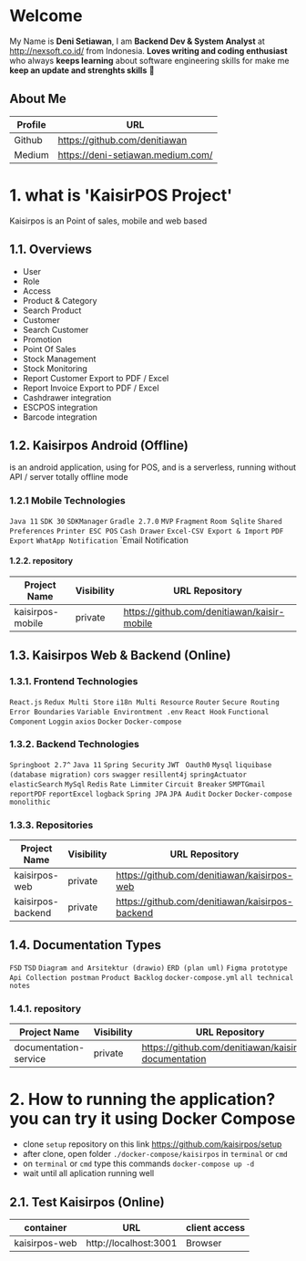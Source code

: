 # Welcome 

My Name is **Deni Setiawan**, I am **Backend Dev & System Analyst** at http://nexsoft.co.id/ from Indonesia.
**Loves writing and coding enthusiast** who always **keeps learning** about software engineering skills for make me **keep an update and strenghts skills** 🚀


## About Me
| Profile     | URL                                                          | 
|------------------|--------------|
| Github | https://github.com/denitiawan |
| Medium | https://deni-setiawan.medium.com/ |

# 1. what is 'KaisirPOS Project'
Kaisirpos is an Point of sales, mobile and web based

## 1.1. Overviews
- User
- Role
- Access
- Product & Category
- Search Product
- Customer 
- Search Customer
- Promotion
- Point Of Sales
- Stock Management
- Stock Monitoring
- Report Customer Export to PDF / Excel
- Report Invoice Export to PDF / Excel
- Cashdrawer integration
- ESCPOS integration
- Barcode integration


## 1.2. Kaisirpos Android (Offline)
is an android application, using for POS, and is a serverless, running without API / server totally offline mode

### 1.2.1 Mobile Technologies
`Java 11`
`SDK 30`
`SDKManager`
`Gradle 2.7.0`
`MVP`
`Fragment`
`Room Sqlite`
`Shared Preferences`
`Printer ESC POS`
`Cash Drawer`
`Excel-CSV Export & Import`
`PDF Export`
`WhatApp Notification`
`Email Notification   



#### 1.2.2. repository
| Project Name     | Visibility  | URL Repository                                                          | 
|------------------|--------------|-------------------------------------------------------------------------|
| kaisirpos-mobile | private| https://github.com/denitiawan/kaisir-mobile                                      |



## 1.3. Kaisirpos Web & Backend (Online)

### 1.3.1. Frontend Technologies
`React.js`
`Redux Multi Store`
`i18n Multi Resource`
`Router`
`Secure Routing`
`Error Boundaries`
`Variable Environtment .env`
`React Hook`
`Functional Component`
`Loggin`
`axios`
`Docker`
`Docker-compose`


### 1.3.2. Backend Technologies
`Springboot 2.7^`
`Java 11`
`Spring Security`
`JWT `
`Oauth0`
`Mysql`
`liquibase (database migration)`
`cors`
`swagger`
`resillent4j`
`springActuator`
`elasticSearch`
`MySql`
`Redis`
`Rate Limmiter`
`Circuit Breaker`
`SMPTGmail`
`reportPDF`
`reportExcel`
`logback`
`Spring JPA`
`JPA Audit`
`Docker`
`Docker-compose`
`monolithic`


### 1.3.3. Repositories
| Project Name     | Visibility  | URL Repository                                                          | 
|------------------|--------------|-------------------------------------------------------------|
| kaisirpos-web | private | https://github.com/denitiawan/kaisirpos-web  |
| kaisirpos-backend | private  | https://github.com/denitiawan/kaisirpos-backend                |



## 1.4. Documentation Types
`FSD`
`TSD`
`Diagram and Arsitektur (drawio)`
`ERD (plan uml)`
`Figma prototype`
`Api Collection postman`
`Product Backlog`
`docker-compose.yml`
`all technical notes`


### 1.4.1. repository
| Project Name     | Visibility  | URL Repository                                                          | 
|------------------|--------------|-------------------------------------------------------------------------|
| documentation-service | private | https://github.com/denitiawan/kaisirpos-documentation                   |


# 


# 2. How to running the application? you can try it using Docker Compose
- clone `setup` repository on this link https://github.com/kaisirpos/setup
- after clone, open folder `./docker-compose/kaisirpos` in `terminal` or `cmd`
- on `terminal` or `cmd` type this commands `docker-compose up -d`
- wait until all aplication running well

## 2.1.  Test Kaisirpos (Online)
| container     | URL      | client access |
|--------|--------------|--------------|
| kaisirpos-web  | http://localhost:3001 | Browser |




